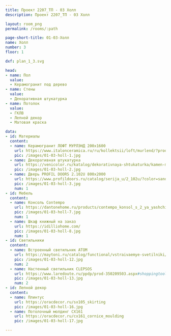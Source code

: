 ```yaml
---
title: Проект 2207_ТП - 03 Холл
description: Проект 2207_ТП - 03 Холл

layout: room_png
permalink: /rooms/:path

page-short-title: 01-03-Холл
name: Холл
number: 3
floor: 1

dxf: plan_1_3.svg

head:
- name: Пол
  value:
  - Керамогранит под дерево
- name: Стены
  value:
  - Декоративная штукатурка
- name: Потолок
  value:
  - ГКЛВ
  - Лепной декор
  - Матовая краска

data:
- id: Материалы
  content:
  - name: Керамогранит ЛОФТ МУРЛЭНД 200x1600
    url: https://www.italonceramica.ru/ru/kollektsii/loft/murlend/?producttype=gres
    pic: /images/01-03-holl-1.jpg
  - name: Декоративная штукатурка
    url: https://venicolor.ru/katalog/dekorativnaya-shtukaturka/kamen-mramor-shamot-pod-starinu/rilevo-rilievo.html
    pic: /images/01-03-holl-2.jpg
  - name: Дверь PROFIL DOORS 2.102U 800x2000
    url: https://www.profildoors.ru/catalog/serija_u/2_102u/?color=sand&glass=
    pic: /images/01-03-holl-3.jpg
    num: 1
- id: Мебель
  content:
  - name: Консоль Contempo
    url: https://dantonehome.ru/products/contempo_konsol_s_2_ya_yashchikami/
    pic: /images/01-03-holl-7.jpg
    num: 1
  - name: Шкаф книжный на заказ
    url: https://idilliohome.com/
    pic: /images/01-03-holl-8.jpg
    num: 1
- id: Светильники
  content:
  - name: Встроенный светильник ATOM
    url: https://maytoni.ru/catalog/functional/vstraivaemye-svetilniki/dl024-2-02w/
    pic: /images/01-03-holl-12.jpg
    num: 2
  - name: Настенный светильник CLEPSOS
    url: https://www.laredoute.ru/ppdp/prod-350209503.aspx#shoppingtool=treestructureguidednavigation
    pic: /images/01-03-holl-13.jpg
    num: 2
- id: Лепной декор
  content:
  - name: Плинтус 
    url: https://oracdecor.ru/sx105_skirting
    pic: /images/01-03-holl-16.jpg
  - name: Потолочный молдинг CX161
    url: https://oracdecor.ru/cx161_cornice_moulding
    pic: /images/01-03-holl-17.jpg

---
```

